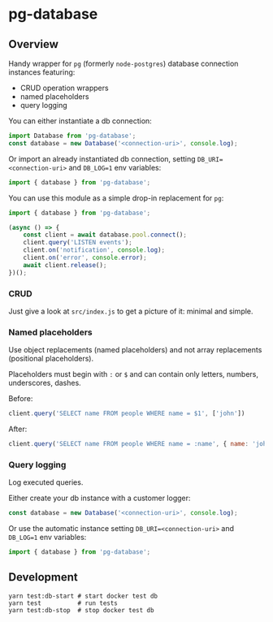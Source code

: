 # pg-database

## Overview
Handy wrapper for `pg` (formerly `node-postgres`) database connection instances featuring:
- CRUD operation wrappers
- named placeholders
- query logging

You can either instantiate a db connection:

```javascript
import Database from 'pg-database';
const database = new Database('<connection-uri>', console.log);
```

Or import an already instantiated db connection, setting `DB_URI=<connection-uri>` and `DB_LOG=1` env variables:

```javascript
import { database } from 'pg-database';
```

You can use this module as a simple drop-in replacement for `pg`:

```javascript
import { database } from 'pg-database';

(async () => {
    const client = await database.pool.connect();
    client.query('LISTEN events');
    client.on('notification', console.log);
    client.on('error', console.error);
    await client.release();
})();
```

### CRUD
Just give a look at `src/index.js` to get a picture of it: minimal and simple.

### Named placeholders
Use object replacements (named placeholders) and not array replacements (positional placeholders).

Placeholders must begin with `:` or `$` and can contain only letters, numbers, underscores, dashes.

Before:
```javascript
client.query('SELECT name FROM people WHERE name = $1', ['john'])
```

After:
```javascript
client.query('SELECT name FROM people WHERE name = :name', { name: 'john' })
```

### Query logging
Log executed queries.

Either create your db instance with a customer logger:
```javascript
const database = new Database('<connection-uri>', console.log);
```

Or use the automatic instance setting `DB_URI=<connection-uri>` and `DB_LOG=1` env variables:
```javascript
import { database } from 'pg-database';
```

## Development
```
yarn test:db-start # start docker test db
yarn test          # run tests
yarn test:db-stop  # stop docker test db
```
